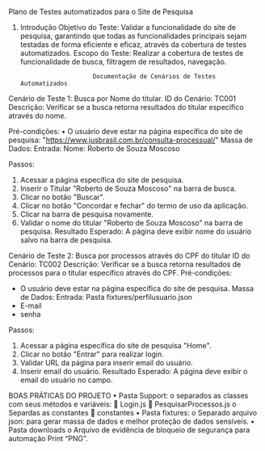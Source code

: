 Plano de Testes automatizados para o Site de Pesquisa
1. Introdução
Objetivo do Teste: Validar a funcionalidade do site de pesquisa, garantindo que todas as funcionalidades principais sejam testadas de forma eficiente e eficaz, através da cobertura de testes automatizados.
Escopo do Teste: Realizar a cobertura de testes de funcionalidade de busca, filtragem de resultados, navegação.

                           Documentação de Cenários de Testes Automatizados
Cenário de Teste 1: Busca por Nome do titular. 
ID do Cenário: TC001
Descrição: Verificar se a busca retorna resultados do titular específico através do nome.


Pré-condições: 
•	O usuário deve estar na página específica do site de pesquisa:  "https://www.jusbrasil.com.br/consulta-processual/"
Massa de Dados:
Entrada:
Nome: Roberto de Souza Moscoso

Passos:
1. Acessar a página específica do site de pesquisa.
2. Inserir o Titular "Roberto de Souza Moscoso" na barra de busca.
3. Clicar no botão "Buscar".
4. Clicar no botão "Concordar e fechar" do termo de uso da aplicação.
5. Clicar na barra de pesquisa novamente.
6. Validar o nome do titular "Roberto de Souza Moscoso" na barra de pesquisa. 
Resultado Esperado:
A página deve exibir nome do usuário salvo na barra de pesquisa.


Cenário de Teste 2: Busca por processos através do CPF do titular 
ID do Cenário: TC002
Descrição: Verificar se a busca retorna resultados de processos para o titular específico através do CPF.
Pré-condições: 
- O usuário deve estar na página específica do site de pesquisa.
Massa de Dados:
Entrada:
Pasta fixtures/perfilusuario.json
- E-mail 
- senha

Passos:
1. Acessar a página específica do site de pesquisa "Home".
2. Clicar no botão "Entrar" para realizar login.
3. Validar URL da página para inserir email do usuário.
4. Inserir email do usuário.
Resultado Esperado:
A página deve exibir o email do usuário no campo.

BOAS PRÁTICAS DO PROJETO
•	Pasta Support:
 o	separados as classes com seus métodos e variáveis:
  	Login.js
  	PesquisarProcessos.js
 o	Separdas as constantes
  	constantes
•	Pasta fixtures:
 o	Separado arquivo json: para gerar massa de dados e melhor proteção de dados sensíveis.
•	Pasta downloads
 o	Arquivo de evidência de bloqueio de segurança para automação Print “PNG”.
